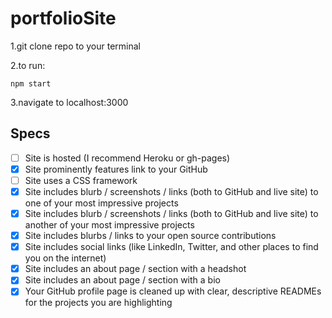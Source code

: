# portfolioSite
1.git clone repo to your terminal

2.to run:
```
npm start
```

3.navigate to localhost:3000


## Specs

- [ ] Site is hosted (I recommend Heroku or gh-pages)
- [X] Site prominently features link to your GitHub
- [ ] Site uses a CSS framework
- [X] Site includes blurb / screenshots / links (both to GitHub and live site) to one of your most impressive projects
- [X] Site includes blurb / screenshots / links (both to GitHub and live site) to another of your most impressive projects
- [X] Site includes blurbs / links to your open source contributions
- [X] Site includes social links (like LinkedIn, Twitter, and other places to find you on the internet)
- [X] Site includes an about page / section with a headshot
- [X] Site includes an about page / section with a bio
- [X] Your GitHub profile page is cleaned up with clear, descriptive READMEs for the projects you are highlighting
